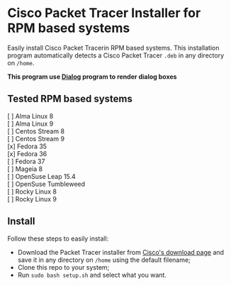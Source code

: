 # Cisco Packet Tracer Installer for RPM based systems

Easily install Cisco Packet Tracerin RPM based systems. This installation program automatically detects a Cisco Packet Tracer `.deb` in any directory on `/home`.

**This program use [Dialog](https://linux.die.net/man/1/dialog) program to render dialog boxes**

## Tested RPM based systems

[ ] Alma Linux 8  
[ ] Alma Linux 9  
[ ] Centos Stream 8  
[ ] Centos Stream 9  
[x] Fedora 35  
[x] Fedora 36  
[ ] Fedora 37  
[ ] Mageia 8  
[ ] OpenSuse Leap 15.4  
[ ] OpenSuse Tumbleweed  
[ ] Rocky Linux 8  
[ ] Rocky Linux 9  

## Install

Follow these steps to easily install:

-   Download the Packet Tracer installer from [Cisco's download page](https://www.netacad.com/portal/node/488) and save it in any directory on `/home` using the default filename;
-   Clone this repo to your system;
-   Run `sudo bash setup.sh` and select what you want.
